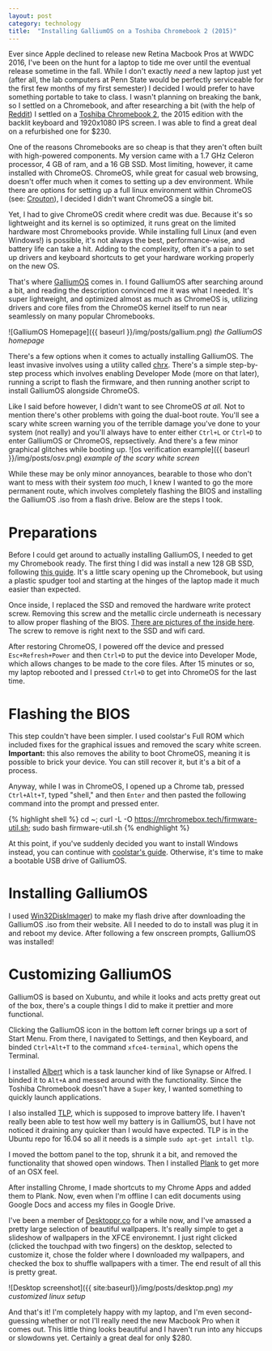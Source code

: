 ```yaml
---
layout: post
category: technology
title:  "Installing GalliumOS on a Toshiba Chromebook 2 (2015)"
---
```

Ever since Apple declined to release new Retina Macbook Pros at WWDC 2016, I've been on the hunt for a laptop to tide me over until the eventual release sometime in the fall. While I don't exactly *need* a new laptop just yet (after all, the lab computers at Penn State would be perfectly serviceable for the first few months of my first semester) I decided I would prefer to have something portable to take to class. I wasn't planning on breaking the bank, so I settled on a Chromebook, and after researching a bit (with the help of [Reddit](http://reddit.com/r/chromeos)) I settled on a [Toshiba Chromebook 2](https://www.amazon.com/Toshiba-Chromebook-CB35-C3300-Backlit-Keyboard/dp/B015806LMM), the 2015 edition with the backlit keyboard and 1920x1080 IPS screen. I was able to find a great deal on a refurbished one for $230.
<!--more-->

One of the reasons Chromebooks are so cheap is that they aren't often built with high-powered components. My version came with a 1.7 GHz Celeron processor, 4 GB of ram, and a 16 GB SSD. Most limiting, however, it came installed with ChromeOS. ChromeOS, while great for casual web browsing, doesn't offer much when it comes to setting up a dev environment. While there are options for setting up a full linux environment within ChromeOS (see: [Crouton](https://github.com/dnschneid/crouton)), I decided I didn't want ChromeOS a single bit.


Yet, I had to give ChromeOS credit where credit was due. Because it's so lightweight and its kernel is so optimized, it runs great on the limited hardware most Chromebooks provide. While installing full Linux (and even Windows!) is possible, it's not always the best, performance-wise, and battery life can take a hit. Adding to the complexity, often it's a pain to set up drivers and keyboard shortcuts to get your hardware working properly on the new OS.

That's where  [GalliumOS](https://galliumos.org/) comes in. I found GalliumOS after searching around a bit, and reading the description convinced me it was what I needed. It's super lightweight, and optimized almost as much as ChromeOS is, utilizing drivers and core files from the ChromeOS kernel itself to run near seamlessly on many popular Chromebooks.

![GalliumOS Homepage]({{ baseurl }}/img/posts/gallium.png)
*the GalliumOS homepage*

There's a few options when it comes to actually installing GalliumOS. The least invasive involves using a utility called [chrx](https://chrx.org/). There's a simple step-by-step process which involves enabling Developer Mode (more on that later), running a script to flash the firmware, and then running another script to install GalliumOS alongside ChromeOS.

Like I said before however, I didn't want to see ChromeOS *at all.* Not to mention there's other problems with going the dual-boot route. You'll see a scary white screen warning you of the terrible damage you've done to your system (not really) and you'll always have to enter either `Ctrl+L` or `Ctrl+D` to enter GalliumOS or ChromeOS, repsectively. And there's a few minor graphical glitches while booting up. 
![os verification example]({{ baseurl }}/img/posts/osv.png)
*example of the scary white screen*


While these may be only minor annoyances, bearable to those who don't want to mess with their system *too* much, I knew I wanted to go the more permanent route, which involves completely flashing the BIOS and installing the GalliumOS .iso from a flash drive. Below are the steps I took.

# Preparations

Before I could get around to actually installing GalliumOS, I needed to get my Chromebook ready. The first thing I did was install a new 128 GB SSD, following [this guide](http://www.codedonut.com/chromebook/upgrade-ssd-toshiba-chromebook-2/). It's a little scary opening up the Chromebook, but using a plastic spudger tool and starting at the hinges of the laptop made it much easier than expected. 

Once inside, I replaced the SSD and removed the hardware write protect screw. Removing this screw and the metallic circle underneath is necessary to allow proper flashing of the BIOS. [There are pictures of the inside here](https://plus.google.com/105587851792537311339/posts/XhTMN2zdkHG). The screw to remove is right next to the SSD and wifi card. 

After restoring ChromeOS, I powered off the device and pressed `Esc+Refresh+Power` and then `Ctrl+D` to put the device into Developer Mode, which allows changes to be made to the core files. After 15 minutes or so, my laptop rebooted and I pressed `Ctrl+D` to get into ChromeOS for the last time.

# Flashing the BIOS

This step couldn't have been simpler. I used coolstar's Full ROM which included fixes for the graphical issues and removed the scary white screen. **Important:** this also removes the ability to boot ChromeOS, meaning it is possible to brick your device. You can still recover it, but it's a bit of a process. 

Anyway, while I was in ChromeOS, I opened up a Chrome tab, pressed `Ctrl+Alt+T`, typed "shell," and then `Enter` and then pasted the following command into the prompt and pressed enter. 

{% highlight shell %}
cd ~; curl -L -O https://mrchromebox.tech/firmware-util.sh; sudo bash firmware-util.sh
{% endhighlight %}

At this point, if you've suddenly decided you want to install Windows instead, you can continue with [coolstar's guide](https://coolstar.org/chromebook/windows-install.html). Otherwise, it's time to make a bootable USB drive of GalliumOS.

# Installing GalliumOS

I used [Win32DiskImager](https://sourceforge.net/projects/win32diskimager/)) to make my flash drive after downloading the GalliumOS .iso from their website. All I needed to do to install was plug it in and reboot my device. After following a few onscreen prompts, GalliumOS was installed!

# Customizing GalliumOS

GalliumOS is based on Xubuntu, and while it looks and acts pretty great out of the box, there's a couple things I did to make it prettier and more functional. 

Clicking the GalliumOS icon in the bottom left corner brings up a sort of Start Menu. From there, I navigated to Settings, and then Keyboard, and binded `Ctrl+Alt+T` to the command `xfce4-terminal`, which opens the Terminal. 

I installed [Albert](http://www.webupd8.org/2015/01/albert-fast-lightweight-quick-launcher.html) which is a task launcher kind of like Synapse or Alfred. I binded it to `Alt+A` and messed around with the functionality. Since the Toshiba Chromebook doesn't have a `Super` key, I wanted something to quickly launch applications.

I also installed [TLP](http://linrunner.de/en/tlp/tlp.html), which is supposed to improve battery life. I haven't really been able to test how well my battery is in GalliumOS, but I have not noticed it draining any quicker than I would have expected. TLP is in the Ubuntu repo for 16.04 so all it needs is a simple `sudo apt-get intall tlp`. 

I moved the bottom panel to the top, shrunk it a bit, and removed the functionality that showed open windows. Then I installed [Plank](https://launchpad.net/plank) to get more of an OSX feel.

After installing Chrome, I made shortcuts to my Chrome Apps and added them to Plank. Now, even when I'm offline I can edit documents using Google Docs and access my files in Google Drive.  

I've been a member of [Desktoppr.co](http://desktoppr.co) for a while now, and I've amassed a pretty large selection of beautiful wallpapers. It's really simple to get a slideshow of wallpapers in the XFCE environemnt. I just right clicked (clicked the touchpad with two fingers) on the desktop, selected to customize it, chose the folder where I downloaded my wallpapers, and checked the box to shuffle wallpapers with a timer. The end result of all this is pretty great.

![Desktop screenshot]({{ site:baseurl}}/img/posts/desktop.png)
*my customized linux setup*

And that's it! I'm completely happy with my laptop, and I'm even second-guessing whether or not I'll really need the new Macbook Pro when it comes out. This little thing looks beautiful and I haven't run into any hiccups or slowdowns yet. Certainly a great deal for only $280.